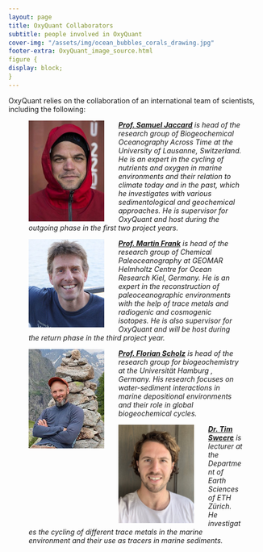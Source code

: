 ```yaml
---
layout: page
title: OxyQuant Collaborators
subtitle: people involved in OxyQuant 
cover-img: "/assets/img/ocean_bubbles_corals_drawing.jpg"
footer-extra: OxyQuant_image_source.html
figure { 
display: block;
}
---
```


OxyQuant relies on the collaboration of an international team of scientists, including the following:


<figure>
   <img src="/assets/img/Portrait_SamuelJaccard.jpeg" style="width: 150px; float: left; margin-right: 2em;"
      alt="Prof. Samuel Jaccard"
     class="img-responsive" />
  <figcaption><i><a href = "https://wp.unil.ch/boat/our-team/" target="_blank" ><b>Prof. Samuel Jaccard</b></a> is head of the research group of Biogeochemical Oceanography Across Time at the University of Lausanne, Switzerland. He is an expert in the cycling of nutrients and oxygen in marine environments and their relation to climate today and in the past, which he investigates with various sedimentological and geochemical approaches. He is supervisor for OxyQuant and host during the outgoing phase in the first two project years. </i></figcaption>
</figure>


<figure>
   <img src="/assets/img/Portrait_MartinFrank.jpg" style="width: 150px; float: left; margin-right: 2em;"
      alt="Prof. Martin Frank"
     class="img-responsive" />
  <figcaption><i><a href = "https://www.geomar.de/en/mfrank" target="_blank" ><b>Prof. Martin Frank</b></a> is head of the research group of Chemical Paleoceanography at GEOMAR Helmholtz Centre for Ocean Research Kiel, Germany. He is an expert in the reconstruction of paleoceanographic environments with the help of trace metals and radiogenic and cosmogenic isotopes. He is also supervisor for OxyQuant and will be host during the return phase in the third project year. </i></figcaption>
</figure>


<figure>
   <img src="/assets/img/Portrait_FlorianScholz.jpg" style="width: 150px; float: left; margin-right: 2em;"
      alt="Prof. Florian Scholz"
     class="img-responsive" />
  <figcaption><i><a href = "https://www.geo.uni-hamburg.de/geologie/personen/scholz-florian.html" target="_blank" ><b>Prof. Florian Scholz</b></a> is head of the research group for biogeochemistry at the Universität Hamburg , Germany. His research focuses on water-sediment interactions in marine depositional environments and their role in global biogeochemical cycles. </i></figcaption>
</figure>


<figure>
   <img src="/assets/img/Portrait_TimSweere.jpg" style="width: 150px; float: left; margin-right: 2em;"
      alt="Dr. Tim Sweere"
     class="img-responsive" />
  <figcaption><i><a href = "https://erdw.ethz.ch/en/people/profile.MjUzOTYy.TGlzdC83NzMsOTI0MjA1OTI2.html" target="_blank" ><b>Dr. Tim Sweere</b></a> is lecturer at the Department of Earth Sciences of ETH Zürich. He investigates the cycling of different trace metals in the marine environment and their use as tracers in marine sediments. </i></figcaption>
</figure>


